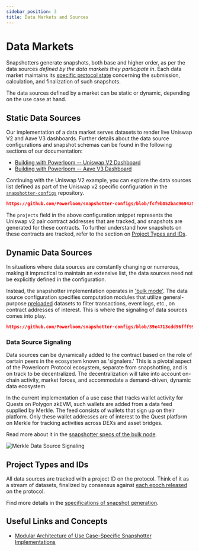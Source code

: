 ```yaml
---
sidebar_position: 3
title: Data Markets and Sources
---
```


# Data Markets

Snapshotters generate snapshots, both base and higher order, as per the data sources _defined by the data markets they participate in_. Each data market maintains its [specific protocol state](/docs/protocol/specifications/protocol-state) concerning the submission, calculation, and finalization of such snapshots.

The data sources defined by a market can be static or dynamic, depending on the use case at hand.

## Static Data Sources

Our implementation of a data market serves datasets to render live Uniswap V2 and Aave V3 dashboards. Further details about the data source configurations and snapshot schemas can be found in the following sections of our documentation:

* [Building with Powerloom -- Uniswap V2 Dashboard](/docs/build-with-powerloom/use-cases/existing-implementations/uniswapv2-dashboard/)
* [Building with Powerloom -- Aave V3 Dashboard](/docs/build-with-powerloom/use-cases/existing-implementations/aavev3-dashboard/)

Continuing with the Uniswap V2 example, you can explore the data sources list defined as part of the Uniswap v2 specific configuration in the [`snapshotter-configs`](https://github.com/Powerloom/snapshotter-configs/blob/fcf9b852bac9694258d7afcd8beeaa4cf961c65f/projects.example.json#L1-L11) repository.

```json reference
https://github.com/Powerloom/snapshotter-configs/blob/fcf9b852bac9694258d7afcd8beeaa4cf961c65f/projects.example.json#L1-L11
```

The `projects` field in the above configuration snippet represents the Uniswap v2 pair contract addresses that are tracked, and snapshots are generated for these contracts. To further understand how snapshots on these contracts are tracked, refer to the section on [Project Types and IDs](#project-types-and-ids).

## Dynamic Data Sources

In situations where data sources are constantly changing or numerous, making it impractical to maintain an extensive list, the data sources need not be explicitly defined in the configuration.

Instead, the snapshotter implementation operates in ['bulk mode'](/docs/protocol/specifications/snapshotter/snapshot-build#bulk-mode). The data source configuration specifies computation modules that utilize general-purpose [preloaded](/docs/protocol/specifications/snapshotter/preloading) datasets to filter transactions, event logs, etc., on contract addresses of interest. This is where the signaling of data sources comes into play.

```json reference
https://github.com/Powerloom/snapshotter-configs/blob/39e4713cdd96fff99d100f1dea7fb7332df9e491/projects.example.json#L1-L28
```

### Data Source Signaling

Data sources can be dynamically added to the contract based on the role of certain peers in the ecosystem known as 'signalers.' This is a pivotal aspect of the Powerloom Protocol ecosystem, separate from snapshotting, and is on track to be decentralized. The decentralization will take into account on-chain activity, market forces, and accommodate a demand-driven, dynamic data ecosystem.

In the current implementation of a use case that tracks wallet activity for Quests on Polygon zkEVM, such wallets are added from a data feed supplied by Merkle. The feed consists of wallets that sign up on their platform. Only these wallet addresses are of interest to the Quest platform on Merkle for tracking activities across DEXs and asset bridges.

Read more about it in the [snapshotter specs of the bulk node](/docs/protocol/specifications/snapshotter/snapshot-build#bulk-mode).

![Merkle Data Source Signaling](/images/data_source_signaling_example.png)

## Project Types and IDs

All data sources are tracked with a project ID on the protocol. Think of it as a stream of datasets, finalized by consensus against [each epoch released](/docs/protocol/specifications/epoch#1-epoch_released) on the protocol.

Find more details in the [specifications of snapshot generation](/docs/protocol/specifications/snapshotter/snapshot-build).

## Useful Links and Concepts

* [Modular Architecture of Use Case-Specific Snapshotter Implementations](/docs/build-with-powerloom/snapshotter-node/architecture)
